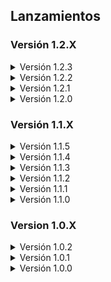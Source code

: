 ## Lanzamientos

### Versión 1.2.X
<details>
<summary>Versión 1.2.3</summary>

- Actualizado el README.
- Incorporado nuevamente el Advanced Company, agregado 8 lunas nuevas. Sus precios seran bajos, era para poder ordenarlos correctamente por dificultad.
- Update de los mods y proxima update actualizo completamente el README a su version mas actual.
- Actualizaciones disponibles de todos los mods. (27/02/24)

</details>

<details>
<summary>Versión 1.2.2</summary>

- Añadido coroner y MaskedEnemyOverhaul.

</details>

<details>
<summary>Versión 1.2.1</summary>

- Update de los mods, sustitución del Advanced Company con otros mods parecidos.

</details>

<details>
<summary>Versión 1.2.0</summary>

- Intento de rescate del modpack.

</details>

### Versión 1.1.X
<details>
<summary>Versión 1.1.5</summary>

- Agregados los siguientes mods: Backrooms (Jugabilidad), HandheldMap (Jugabilidad), LightsOut (Rendimiento) y QualityCompany (Calidad).
- Eliminados los siguientes mods: Corporate Restructure (Jugabilidad), GetLootForKills (Jugabilidad), LC Symphony (Calidad) y NoSellLimit (Calidad).
- Ahora tienes un 1% de que en cualquier momento seas teletransportado a los backrooms. Puede ayudarte a escapar de las instalaciones y volver a la nave, pero ten cuidado no estás solo...
- Actualizaciones disponibles de todos los mods. (15/2/24)

</details>

<details>
<summary>Versión 1.1.4</summary>

- Agregado un interior modificado a cada luna.
- Agregados los siguientes mods: PoolRooms (Jugabilidad), FairAI (Jugabilidad) y BunkbedRevive (Jugabilidad).
- Ahora puedes revivir a tus compañeros caídos por el 100% de tu cuota actual. (Favorece el Early Game)
- Actualizaciones disponibles de todos los mods. (14/2/24)

</details>

<details>
<summary>Versión 1.1.3</summary>

- Arreglado el spawn de Office en la Luna de Dine. (el interior no estaba saliendo)
- Actualizaciones disponibles de todos los mods. (13/2/24)

</details>

<details>
<summary>Versión 1.1.2</summary>

- Actualizada correctamente la lista dependencias.

</details>

<details>
<summary>Versión 1.1.1</summary>

- Eliminados los siguientes mods: ShowAmmoCount (Jugabilidad)
- Agregados los siguientes mods: LC Office (Jugabilidad), MoreInteriors (Jugabilidad), MinecraftStrongholdInterior (Jugabilidad) y NavMeshInCompany (Calidad).
- Actualizaciones disponibles de todos los mods. (12/2/24)
- Precios de las lunas reducidos y también reducido el precio de algunos elementos de la tienda.

</details>

<details>
<summary>Versión 1.1.0</summary>

- Eliminados los siguientes mods: 1000 Quota Stare (Cosmético), AmongUsSuits (Cosmético), BigBossSuit (Cosmético), Brutal Company Plus (Jugabilidad) y  YoutubeBoombox (Entretenimiento).
- Agregados los siguientes mods: BetterEXP (Calidad), Boombox Controller (Entretenimiento), Brutal Company Minus (Jugabilidad), DiscountAlert (Calidad), Herobrine (Entidad), Malfunctions (Jugabilidad), MoreItems (Calidad), Peepers (Entidad), QuotaSettings y Touchscreen (Jugabilidad).
- Mejoras en el "README".
- Actualizaciones disponibles de todos los mods. (11/2/24)

</details>

### Version 1.0.X
<details>
<summary>Versión 1.0.2</summary>

- Retoques en el "README" y agregado el "CHANGELOG".

</details>

<details>
<summary>Versión 1.0.1</summary>

- Arreglos en el manifest.json. (Fallido también)

</details>

<details>

<summary>Versión 1.0.0</summary>

- Lanzamiento. (Fallido)

</details>